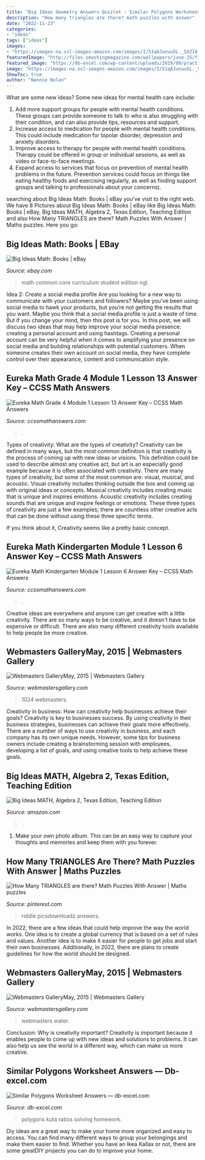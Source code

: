 ```yaml
---
title: "Big Ideas Geometry Answers Quizlet : Similar Polygons Worksheet Answers — Db-excel.com"
description: "How many triangles are there? math puzzles with answer"
date: "2022-11-23"
categories:
- "ideas"
tags: ["ideas"]
images:
- "https://images-na.ssl-images-amazon.com/images/I/51qAJunuu5L._SX218_BO1,204,203,200_QL40_.jpg"
featuredImage: "http://files.smashingmagazine.com/wallpapers/june-15/fishing-is-my-passion/nocal/june-15-fishing-is-my-passion-nocal-1024x1024.jpg"
featured_image: "https://db-excel.com/wp-content/uploads/2019/09/practice-72.png"
image: "https://images-na.ssl-images-amazon.com/images/I/51qAJunuu5L._SX218_BO1,204,203,200_QL40_.jpg"
ShowToc: true
author: "Nannie Nolan"
---
```



What are some new ideas?
Some new ideas for mental health care include:
1. Add more support groups for people with mental health conditions. These groups can provide someone to talk to who is also struggling with their condition, and can also provide tips, resources and support.
2. Increase access to medication for people with mental health conditions. This could include medication for bipolar disorder, depression and anxiety disorders.
3. Improve access to therapy for people with mental health conditions. Therapy could be offered in group or individual sessions, as well as video or face-to-face meetings.
4. Expand access to services that focus on prevention of mental health problems in the future. Prevention services could focus on things like eating healthy foods and exercising regularly, as well as finding support groups and talking to professionals about your concerns).

	

		
searching about Big Ideas Math: Books | eBay you've visit to the right web. We have 8 Pictures about Big Ideas Math: Books | eBay like Big Ideas Math: Books | eBay, Big Ideas MATH, Algebra 2, Texas Edition, Teaching Edition and also How Many TRIANGLES are there? Math Puzzles With Answer | Maths puzzles. Here you go:
		
    
## Big Ideas Math: Books | EBay

<img loading=lazy src="http://i.ebayimg.com/00/s/NTAwWDMzOA==/z/C5sAAOxyVLNS-owX/$_3.JPG?set_id=2" onerror="this.onerror=null;this.src='https://tse1.mm.bing.net/th?id=OIP.V7DonsBSydRci-YaF-k4TwAAAA&amp;pid=15.1';" alt="Big Ideas Math: Books | eBay">

_Source: ebay.com_

>math common core curriculum student edition ngl. 

	

Idea 2: Create a social media profile
Are you looking for a new way to communicate with your customers and followers? Maybe you’ve been using social media to hawk your products, but you’re not getting the results that you want. Maybe you think that a social media profile is just a waste of time. But if you change your mind, then this post is for you. In this post, we will discuss two ideas that may help improve your social media presence: creating a personal account and using hashtags.
Creating a personal account can be very helpful when it comes to amplifying your presence on social media and building relationships with potential customers. When someone creates their own account on social media, they have complete control over their appearance, content and communication style.

    
## Eureka Math Grade 4 Module 1 Lesson 13 Answer Key – CCSS Math Answers

<img loading=lazy src="https://ccssmathanswers.com/wp-content/uploads/2021/03/Engage-NY-Eureka-Math-4th-Grade-Module-1-Lesson-13-Answer-Key-Eureka-Math-Grade-4-Module-1-Lesson-13-Homework-Answer-Key-Question-4.jpg" onerror="this.onerror=null;this.src='https://tse4.mm.bing.net/th?id=OIP.HWJW8uAqMcsvB6QStJ2jSAHaDe&amp;pid=15.1';" alt="Eureka Math Grade 4 Module 1 Lesson 13 Answer Key – CCSS Math Answers">

_Source: ccssmathanswers.com_

>. 

	

Types of creativity: What are the types of creativity?
Creativity can be defined in many ways, but the most common definition is that creativity is the process of coming up with new ideas or visions. This definition could be used to describe almost any creative act, but art is an especially good example because it is often associated with creativity.
There are many types of creativity, but some of the most common are: visual, musical, and acoustic. Visual creativity includes thinking outside the box and coming up with original ideas or concepts. Musical creativity includes creating music that is unique and inspires emotions. Acoustic creativity includes creating sounds that are unique and inspire feelings or emotions. These three types of creativity are just a few examples; there are countless other creative acts that can be done without using these three specific terms.

If you think about it, Creativity seems like a pretty basic concept.

    
## Eureka Math Kindergarten Module 1 Lesson 6 Answer Key – CCSS Math Answers

<img loading=lazy src="https://ccssmathanswers.com/wp-content/uploads/2021/03/Eureka-Math-Kindergarten-Module-1-Lesson-6-Problem-Set-Answer-Key-1-266x300.png" onerror="this.onerror=null;this.src='https://tse2.mm.bing.net/th?id=OIP.TIUNEhd5a8HE_TiwCHVvlwAAAA&amp;pid=15.1';" alt="Eureka Math Kindergarten Module 1 Lesson 6 Answer Key – CCSS Math Answers">

_Source: ccssmathanswers.com_

>. 

	

Creative ideas are everywhere and anyone can get creative with a little creativity. There are so many ways to be creative, and it doesn't have to be expensive or difficult. There are also many different creativity tools available to help people be more creative.

    
## Webmasters GalleryMay, 2015 | Webmasters Gallery

<img loading=lazy src="http://files.smashingmagazine.com/wallpapers/june-15/fishing-is-my-passion/nocal/june-15-fishing-is-my-passion-nocal-1024x1024.jpg" onerror="this.onerror=null;this.src='https://tse3.mm.bing.net/th?id=OIP.jh9pa6KBO6jYLg8rJULp1wHaHa&amp;pid=15.1';" alt="Webmasters GalleryMay, 2015 | Webmasters Gallery">

_Source: webmastersgallery.com_

>1024 webmasters. 

	

Creativity in business: How can creativity help businesses achieve their goals?
Creativity is key to businesses success. By using creativity in their business strategies, businesses can achieve their goals more effectively. There are a number of ways to use creativity in business, and each company has its own unique needs. However, some tips for business owners include creating a brainstorming session with employees, developing a list of goals, and using creative tools to help achieve these goals.

    
## Big Ideas MATH, Algebra 2, Texas Edition, Teaching Edition

<img loading=lazy src="https://images-na.ssl-images-amazon.com/images/I/51qAJunuu5L._SX218_BO1,204,203,200_QL40_.jpg" onerror="this.onerror=null;this.src='https://tse3.mm.bing.net/th?id=OIP.0pcOCgmz04jaNZYzbsOaJAAAAA&amp;pid=15.1';" alt="Big Ideas MATH, Algebra 2, Texas Edition, Teaching Edition">

_Source: amazon.com_

>. 

	

1. Make your own photo album. This can be an easy way to capture your thoughts and memories and keep them with you forever.

    
## How Many TRIANGLES Are There? Math Puzzles With Answer | Maths Puzzles

<img loading=lazy src="https://i.pinimg.com/originals/e8/5e/34/e85e34f25a809077324cf4328ed3c7c8.png" onerror="this.onerror=null;this.src='https://tse4.mm.bing.net/th?id=OIP.BEvjDTMLUfyata14dRiXnQHaIK&amp;pid=15.1';" alt="How Many TRIANGLES are there? Math Puzzles With Answer | Maths puzzles">

_Source: pinterest.com_

>riddle picsdownloadz answers. 

	

In 2022, there are a few ideas that could help improve the way the world works. One idea is to create a global currency that is based on a set of rules and values. Another idea is to make it easier for people to get jobs and start their own businesses. Additionally, in 2022, there are plans to create guidelines for how the world should be designed.

    
## Webmasters GalleryMay, 2015 | Webmasters Gallery

<img loading=lazy src="http://files.smashingmagazine.com/wallpapers/june-15/the-amazing-water-park/cal/june-15-the-amazing-water-park-cal-1920x1440.jpg" onerror="this.onerror=null;this.src='https://tse2.mm.bing.net/th?id=OIP.XNTkn-r4hS2bGFD6xOoUCQHaFj&amp;pid=15.1';" alt="Webmasters GalleryMay, 2015 | Webmasters Gallery">

_Source: webmastersgallery.com_

>webmasters water. 

	

Conclusion: Why is creativity important?
Creativity is important because it enables people to come up with new ideas and solutions to problems. It can also help us see the world in a different way, which can make us more creative.

    
## Similar Polygons Worksheet Answers — Db-excel.com

<img loading=lazy src="https://db-excel.com/wp-content/uploads/2019/09/practice-72.png" onerror="this.onerror=null;this.src='https://tse4.mm.bing.net/th?id=OIP.uNcon8MhZP8S7is2y6BtqAHaJw&amp;pid=15.1';" alt="Similar Polygons Worksheet Answers — db-excel.com">

_Source: db-excel.com_

>polygons kuta ratios solving homework. 

	

Diy ideas are a great way to make your home more organized and easy to access. You can find many different ways to group your belongings and make them easier to find. Whether you have an Ikea Kallax or not, there are some greatDIY projects you can do to improve your home.

